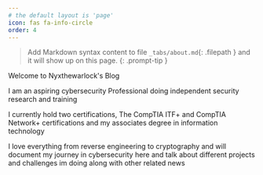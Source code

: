 ```yaml
---
# the default layout is 'page'
icon: fas fa-info-circle
order: 4
---
```


> Add Markdown syntax content to file `_tabs/about.md`{: .filepath } and it will show up on this page.
{: .prompt-tip }

Welcome to Nyxthewarlock's Blog

I am an aspiring cybersecurity Professional doing independent security research and training

I currently hold two certifications, The CompTIA ITF+ and CompTIA Network+ certifications and my associates degree in information technology

I love everything from reverse engineering to cryptography and will document my journey in cybersecurity here and talk about different projects and challenges im doing along with other related news